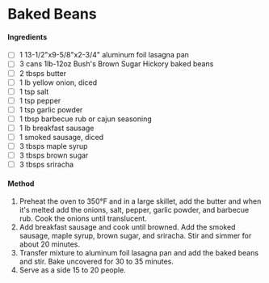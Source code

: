 <!-- TAG: meat -->
<!-- TAG: pork -->
<!-- TAG: sausage -->
<!-- TAG: side -->
<!-- TAG: potluck -->

# Baked Beans

#### Ingredients

- [ ] 1 13-1/2"x9-5/8"x2-3/4" aluminum foil lasagna pan <!-- for a double recipe, use 16-5/8"x11-7/8"x2-5/8" aluminum foil roaster pan -->
- [ ] 3 cans 1lb-12oz Bush's Brown Sugar Hickory baked beans
- [ ] 2 tbsps butter
- [ ] 1 lb yellow onion, diced
- [ ] 1 tsp salt
- [ ] 1 tsp pepper
- [ ] 1 tsp garlic powder
- [ ] 1 tbsp barbecue rub or cajun seasoning <!-- Slap Ya Mama -->
- [ ] 1 lb breakfast sausage
- [ ] 1 smoked sausage, diced
- [ ] 3 tbsps maple syrup
- [ ] 3 tbsps brown sugar
- [ ] 3 tbsps sriracha

#### Method

1. Preheat the oven to 350°F and in a large skillet, add the butter and when it's melted add the onions, salt, pepper, garlic powder, and barbecue rub. Cook the onions until translucent.
2. Add breakfast sausage and cook until browned. Add the smoked sausage, maple syrup, brown sugar, and sriracha. Stir and simmer for about 20 minutes.
3. Transfer mixture to aluminum foil lasagna pan and add the baked beans and stir. Bake uncovered for 30 to 35 minutes.
4. Serve as a side 15 to 20 people.
